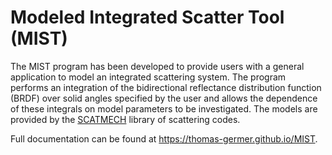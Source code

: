 <h1>Modeled Integrated Scatter Tool (MIST)</h1>

The MIST program has been developed to provide users with a general application to model
an integrated scattering system. The program performs an integration of the bidirectional
reflectance distribution function (BRDF) over solid angles specified by the user and allows
the dependence of these integrals on model parameters to be investigated. The models are
provided by the <a href="https://github.com/thomas-germer/SCATMECH">SCATMECH</a> library of scattering codes.

Full documentation can be found at <a href="https://thomas-germer.github.io/MIST/">https://thomas-germer.github.io/MIST</a>.